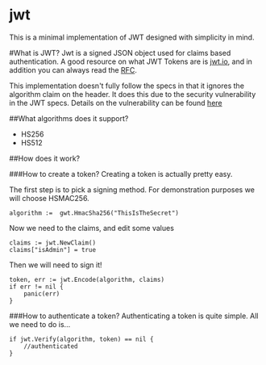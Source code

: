 # jwt
This is a minimal implementation of JWT designed with simplicity in mind.

#What is JWT?
Jwt is a signed JSON object used for claims based authentication. A good resource on what JWT Tokens are is [jwt.io](https://jwt.io/), and in addition you can always read the [RFC](https://tools.ietf.org/html/rfc7519).

This implementation doesn't fully follow the specs in that it ignores the algorithm claim on the header. It does this due to the security vulnerability in the JWT specs. Details on the vulnerability can be found [here](https://auth0.com/blog/2015/03/31/critical-vulnerabilities-in-json-web-token-libraries/)

##What algorithms does it support?
* HS256
* HS512

##How does it work?

###How to create a token?
Creating a token is actually pretty easy.

The first step is to pick a signing method. For demonstration purposes we will choose HSMAC256.

    algorithm :=  gwt.HmacSha256("ThisIsTheSecret")
   
Now we need to the claims, and edit some values

    claims := jwt.NewClaim()
    claims["isAdmin"] = true
    
Then we will need to sign it!

    token, err := jwt.Encode(algorithm, claims)
    if err != nil {
        panic(err)    
    }
    
###How to authenticate a token?
Authenticating a token is quite simple. All we need to do is...

    if jwt.Verify(algorithm, token) == nil {
        //authenticated
    } 
    
